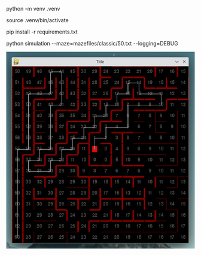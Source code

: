 
python -m venv .venv

source .venv/bin/activate

pip install -r requirements.txt

python simulation --maze=mazefiles/classic/50.txt --logging=DEBUG

![Screenshot](images/pythonmouse.png)
